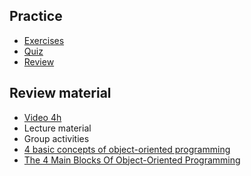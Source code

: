 

## Practice 

- [Exercises](https://www.w3schools.com/cpp/exercise.asp?filename=exercise_syntax1)
- [Quiz](https://www.w3schools.com/quiztest/quiztest.asp?qtest=CPP)
- [Review](https://www.w3schools.com/cpp/)

## Review material
- [Video 4h](https://youtu.be/vLnPwxZdW4Y)
- Lecture material
- Group activities
- [4 basic concepts of object-oriented programming](https://www.indeed.com/career-advice/career-development/what-is-object-oriented-programming)
- [The 4 Main Blocks Of Object-Oriented Programming](https://www.apollotechnical.com/why-object-oriented-programming-matters/)





